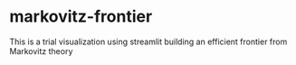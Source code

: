 # markovitz-frontier
This is a trial visualization using streamlit building an efficient frontier from Markovitz theory
